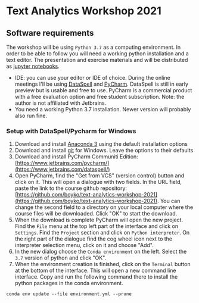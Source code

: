 # Text Analytics Workshop 2021

## Software requirements

The workshop will be using `Python 3.7` as a computing environment. In order to be able to follow you will need
a working python installation and a text editor. The presentation and exercise materials and will be distributed as [jupyter 
notebooks](https://jupyter.org/).

- IDE: you can use your editor or IDE of choice. During the online meetings I'll be using [DataSpell](https://www.jetbrains.com/dataspell/) 
  and [PyCharm](https://www.jetbrains.com/pycharm/). DataSpell is still in early preview but is usable and free to use. 
  PyCharm is a commercial product with a free evaluation option and free student subscription. Note: the author is not affiliated with
  Jetbrains.
- You need a working Python 3.7 installation. Newer version will probably also run fine.


### Setup with DataSpell/Pycharm for Windows

1. Download and install [Anaconda 3](https://www.anaconda.com/products/individual) using 
  the default installation options 
2. Download and install [git](https://git-scm.com/download/win) for Windows. Leave the options to their defaults 
3. Download and install PyCharm Communiti Edition: [https://www.jetbrains.com/pycharm/](https://www.jetbrains.com/dataspell/)
4. Open PyCharm, find the "Get from VCS" (version control) button and click on it. This will open a dialogue 
   with two fields. In the URL field, paste the link to the course github repository: [https://github.com/boyko/text-analytics-workshop-2021](https://github.com/boyko/text-analytics-workshop-2021).
   You can change the second field to a directory on your local computer where the course files will be downloaded.
   Click "OK" to start the download.
5. When the download is complete PyCharm will open the new project. Find the `File` menu at the top left part 
   of the interface and click on `Settings`. Find the `Project` section and click on `Python interpreter`.
   On the right part of the dialogue find the cog wheel icon next to the interpreter selection menu,
   click on it and choose "Add".
6. In the new dialog choose the `Conda environment` on the left. Select the `3.7` version of python and click "OK".
7. When the environment creation is finished, click on the `Terminal` button at the bottom of the interface. 
   This will open a new command line interface. Copy and run the following command there to install 
   the python packages in the conda environment.

```
conda env update --file environment.yml --prune
```
